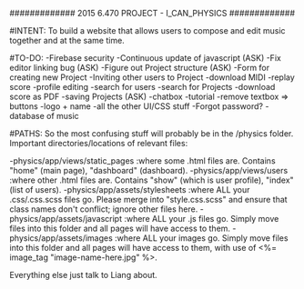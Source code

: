 ############# 2015 6.470 PROJECT - I_CAN_PHYSICS #############

#INTENT:
To build a website that allows users to compose and edit music together and at the same time.

#TO-DO:
-Firebase security
-Continuous update of javascript (ASK)
-Fix editor linking bug (ASK)
-Figure out Project structure (ASK)
-Form for creating new Project
-Inviting other users to Project
-download MIDI
-replay score
-profile editing
-search for users
-search for Projects
-download score as PDF
-saving Projects (ASK)
-chatbox
-tutorial
-remove textbox => buttons
-logo + name
-all the other UI/CSS stuff
-Forgot password?
-database of music


#PATHS:
So the most confusing stuff will probably be in the /physics folder. Important directories/locations of relevant files:

-physics/app/views/static_pages		:where some .html files are. Contains "home" (main page), "dashboard" (dashboard).
-physics/app/views/users			:where other .html files are. Contains "show" (which is user profile), "index" (list of users).
-physics/app/assets/stylesheets		:where ALL your .css/.css.scss files go. Please merge into "style.css.scss" and ensure that class names don't conflict; ignore other files here.
-physics/app/assets/javascript		:where ALL your .js files go. Simply move files into this folder and all pages will have access to them.
-physics/app/assets/images			:where ALL your images go. Simply move files into this folder and all pages will have access to them, with use of <%= image_tag "image-name-here.jpg" %>.

Everything else just talk to Liang about.
